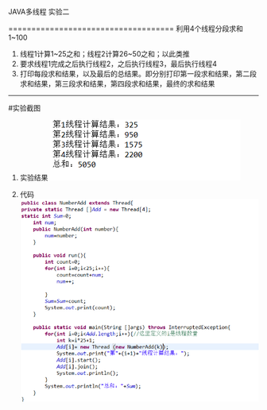 JAVA多线程
实验二

====================================
利用4个线程分段求和1~100
1. 线程1计算1~25之和；线程2计算26~50之和；以此类推
2. 要求线程1完成之后执行线程2，之后执行线程3，最后执行线程4
3. 打印每段求和结果，以及最后的总结果。即分别打印第一段求和结果，第二段求和结果，第三段求和结果，第四段求和结果，最终的求和结果


---------------------------------------------------------------------------------
#实验截图
1. 实验结果
![](https://github.com/123012015163/-/blob/master/NumberAdd/img/第二题结果.png)

1. 代码
![](https://github.com/123012015163/-/blob/master/NumberAdd/img/代码.png)
